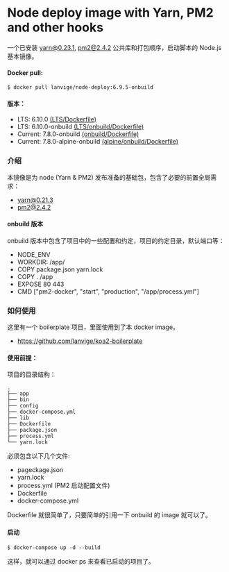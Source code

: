 # Node deploy image with Yarn, PM2 and other hooks

一个已安装 yarn@0.23.1, pm2@2.4.2 公共库和打包顺序，启动脚本的 Node.js 基本镜像。

#### Docker pull:

```
$ docker pull lanvige/node-deploy:6.9.5-onbuild
```


#### 版本：

- LTS: 6.10.0 [(LTS/Dockerfile)](https://github.com/lanvige/docker-node-deploy/blob/master/lts/Dockerfile)
- LTS: 6.10.0-onbuild [(LTS/onbuild/Dockerfile)](https://github.com/lanvige/docker-node-deploy/blob/master/lts/onbuild/Dockerfile)
- Current: 7.8.0-onbuild [(onbuild/Dockerfile)](https://github.com/lanvige/docker-node-deploy/blob/master/7.8.0/onbuild/Dockerfile)
- Current: 7.8.0-alpine-onbuild [(alpine/onbuild/Dockerfile)](https://github.com/lanvige/docker-node-deploy/blob/master/7.8.0/onbuild/alpine/Dockerfile)


### 介绍

本镜像是为 node (Yarn & PM2) 发布准备的基础包，包含了必要的前置全局需求：

- yarn@0.21.3
- pm2@2.4.2


#### onbuild 版本

onbuild 版本中包含了项目中的一些配置和约定，项目的约定目录，默认端口等：

- NODE_ENV
- WORKDIR: /app/
- COPY package.json yarn.lock
- COPY . /app
- EXPOSE 80 443
- CMD ["pm2-docker", "start", "production", "/app/process.yml"]



### 如何使用

这里有一个 boilerplate 项目，里面使用到了本 docker image。

- https://github.com/lanvige/koa2-boilerplate


#### 使用前提：

项目的目录结构：

```
.
├── app
├── bin
├── config
├── docker-compose.yml
├── lib
├── Dockerfile
├── package.json
├── process.yml
└── yarn.lock
```


必须包含以下几个文件:

- pageckage.json
- yarn.lock
- process.yml (PM2 启动配置文件)
- Dockerfile
- docker-compose.yml


Dockerfile 就很简单了，只要简单的引用一下 onbuild 的 image 就可以了。


#### 启动

```
$ docker-compose up -d --build
```

这样，就可以通过 docker ps 来查看已启动的项目了。
